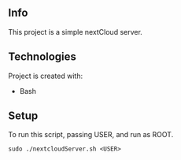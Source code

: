 ##  Info
This project is a simple nextCloud server.
	
## Technologies
Project is created with:
* Bash
	
## Setup
To run this script, passing USER, and run as ROOT.

```
sudo ./nextcloudServer.sh <USER>
```
